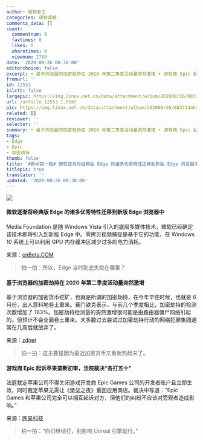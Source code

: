 ```yaml
---
author: 硬核老王
categories: 硬核观察
comments_data: []
count:
  commentnum: 0
  favtimes: 0
  likes: 0
  sharetimes: 0
  viewnum: 2709
date: '2020-08-26 08:38:00'
editorchoice: false
excerpt: • 基于浏览器的加密劫持在 2020 年第二季度活动量突然激增 • 游戏商 Epic 起诉苹果垄断初审，法院裁决“各打五十”
fromurl: ''
id: 12553
islctt: false
largepic: https://img.linux.net.cn/data/attachment/album/202008/26/083734akxr8jv2c8rhapsc.jpg
url: /article-12553-1.html
pic: https://img.linux.net.cn/data/attachment/album/202008/26/083734akxr8jv2c8rhapsc.jpg.thumb.jpg
related: []
reviewer: ''
selector: ''
summary: • 基于浏览器的加密劫持在 2020 年第二季度活动量突然激增 • 游戏商 Epic 起诉苹果垄断初审，法院裁决“各打五十”
tags:
- Edge
- Epic
- 加密劫持
thumb: false
title: '#新闻拍一拍# 微软逐渐将经典版 Edge 的诸多优秀特性迁移到新版 Edge 浏览器中'
titlepic: true
translator: ''
updated: '2020-08-26 08:38:00'
---
```


![](/data/attachment/album/202008/26/083734akxr8jv2c8rhapsc.jpg)


#### 微软逐渐将经典版 Edge 的诸多优秀特性迁移到新版 Edge 浏览器中


Media Foundation 是随 Windows Vista 引入的底层多媒体技术，微软已经确定该技术即将引入到新版 Edge 中。零拷贝视频捕捉是基于它的功能，在 Windows 10 系统上可以利用 GPU 内存缓冲区减少过多的电力消耗。


来源：[cnBeta.COM](https://www.cnbeta.com/articles/tech/1020375.htm "https://www.cnbeta.com/articles/tech/1020375.htm")



> 
> 拍一拍：所以，Edge 当时到底失败在哪里？
> 
> 
> 


#### 基于浏览器的加密劫持在 2020 年第二季度活动量突然激增


基于浏览器的加密货币挖矿，也就是所谓的加密劫持，在今年早些时候，也就是 6 月份，出人意料地卷土重来。赛门铁克表示，与前几个季度相比，加密劫持的检测次数增加了 163%。加密劫持检测量的突然激增很可能是由路由器僵尸网络引起的。但预计不会全面卷土重来。大多数过去尝试过加密劫持行动的网络犯罪集团通常在几周后就放弃了。


来源：[zdnet](https://www.zdnet.com/article/browser-based-cryptojacking-sees-sudden-spike-in-activity-in-q2-2020/ "https://www.zdnet.com/article/browser-based-cryptojacking-sees-sudden-spike-in-activity-in-q2-2020/")



> 
> 拍一拍：这主要是因为最近加密货币又重新热起来了。
> 
> 
> 


#### 游戏商 Epic 起诉苹果垄断初审，法院裁决“各打五十”


法庭裁定苹果公司不得关闭游戏开发商 Epic Games 公司的开发者账户且立即生效，同时裁定苹果无需让《堡垒之夜》重回应用商店。裁决中写道：“Epic Games 和苹果公司完全可以相互起诉对方，但他们的纠纷不应该对旁观者造成影响。”


来源：[网易科技](https://tech.163.com/20/0826/07/FKUKD35C00097U7T.html "https://tech.163.com/20/0826/07/FKUKD35C00097U7T.html")



> 
> 拍一拍：“你们继续打，别影响 Unreal 引擎就行。”
> 
> 
>